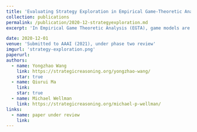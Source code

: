 ```yaml
---
title: 'Evaluating Strategy Exploration in Empirical Game-Theoretic Analysis' 
collection: publications
permalink: /publication/2020-12-strategyexploration.md
excerpt: 'In Empirical Game Theoretic Analysis (EGTA), game models are iteratively extended to include the Nash Equilibrium of the underlying true games. The Strategy Exploration process dictates which new strategies to add to the game models next based on current available information. We investigate the methodological considerations in evaluating different strategy exploration processes in EGTA and highlight a consistency criteria that past literatures violate.'

date: 2020-12-01
venue: 'Submitted to AAAI (2021), under phase two review'
imgurl: 'strategy-exploration.png' 
paperurl: 
authors:
  - name: Yongzhao Wang
    link: https://strategicreasoning.org/yongzhao-wang/
    star: true
  - name: Qiurui Ma
    link: 
    star: true
  - name: Michael Wellman
    link: https://strategicreasoning.org/michael-p-wellman/
links:
  - name: paper under review
    link:
---
```

